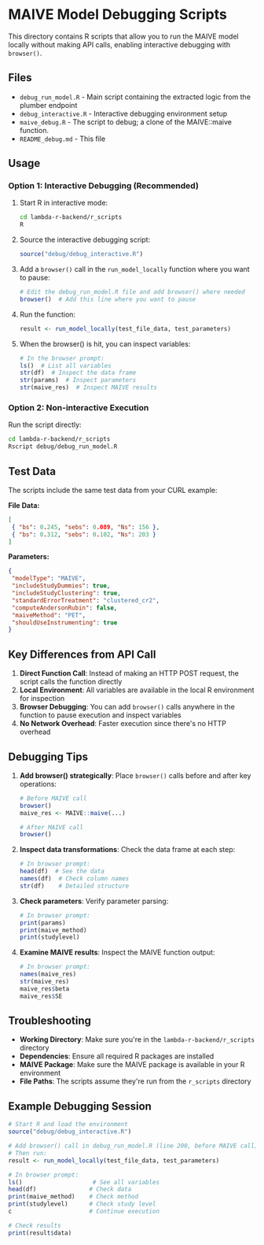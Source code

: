 # MAIVE Model Debugging Scripts

This directory contains R scripts that allow you to run the MAIVE model locally without making API calls, enabling interactive debugging with `browser()`.

## Files

- `debug_run_model.R` - Main script containing the extracted logic from the plumber endpoint
- `debug_interactive.R` - Interactive debugging environment setup
- `maive_debug.R` - The script to debug; a clone of the MAIVE::maive function.
- `README_debug.md` - This file

## Usage

### Option 1: Interactive Debugging (Recommended)

1. Start R in interactive mode:

   ```bash
   cd lambda-r-backend/r_scripts
   R
   ```

2. Source the interactive debugging script:

   ```r
   source("debug/debug_interactive.R")
   ```

3. Add a `browser()` call in the `run_model_locally` function where you want to pause:

   ```r
   # Edit the debug_run_model.R file and add browser() where needed
   browser()  # Add this line where you want to pause
   ```

4. Run the function:

   ```r
   result <- run_model_locally(test_file_data, test_parameters)
   ```

5. When the browser() is hit, you can inspect variables:

   ```r
   # In the browser prompt:
   ls()  # List all variables
   str(df)  # Inspect the data frame
   str(params)  # Inspect parameters
   str(maive_res)  # Inspect MAIVE results
   ```

### Option 2: Non-interactive Execution

Run the script directly:

```bash
cd lambda-r-backend/r_scripts
Rscript debug/debug_run_model.R
```

## Test Data

The scripts include the same test data from your CURL example:

**File Data:**

```json
[
 { "bs": 0.245, "sebs": 0.089, "Ns": 156 },
 { "bs": 0.312, "sebs": 0.102, "Ns": 203 }
]
```

**Parameters:**

```json
{
 "modelType": "MAIVE",
 "includeStudyDummies": true,
 "includeStudyClustering": true,
 "standardErrorTreatment": "clustered_cr2",
 "computeAndersonRubin": false,
 "maiveMethod": "PET",
 "shouldUseInstrumenting": true
}
```

## Key Differences from API Call

1. **Direct Function Call**: Instead of making an HTTP POST request, the script calls the function directly
2. **Local Environment**: All variables are available in the local R environment for inspection
3. **Browser Debugging**: You can add `browser()` calls anywhere in the function to pause execution and inspect variables
4. **No Network Overhead**: Faster execution since there's no HTTP overhead

## Debugging Tips

1. **Add browser() strategically**: Place `browser()` calls before and after key operations:

   ```r
   # Before MAIVE call
   browser()
   maive_res <- MAIVE::maive(...)

   # After MAIVE call
   browser()
   ```

2. **Inspect data transformations**: Check the data frame at each step:

   ```r
   # In browser prompt:
   head(df)  # See the data
   names(df)  # Check column names
   str(df)    # Detailed structure
   ```

3. **Check parameters**: Verify parameter parsing:

   ```r
   # In browser prompt:
   print(params)
   print(maive_method)
   print(studylevel)
   ```

4. **Examine MAIVE results**: Inspect the MAIVE function output:

   ```r
   # In browser prompt:
   names(maive_res)
   str(maive_res)
   maive_res$beta
   maive_res$SE
   ```

## Troubleshooting

- **Working Directory**: Make sure you're in the `lambda-r-backend/r_scripts` directory
- **Dependencies**: Ensure all required R packages are installed
- **MAIVE Package**: Make sure the MAIVE package is available in your R environment
- **File Paths**: The scripts assume they're run from the `r_scripts` directory

## Example Debugging Session

```r
# Start R and load the environment
source("debug/debug_interactive.R")

# Add browser() call in debug_run_model.R (line 200, before MAIVE call)
# Then run:
result <- run_model_locally(test_file_data, test_parameters)

# In browser prompt:
ls()                    # See all variables
head(df)               # Check data
print(maive_method)    # Check method
print(studylevel)      # Check study level
c                      # Continue execution

# Check results
print(result$data)
```
